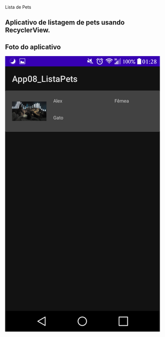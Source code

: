 Lista de Pets

Aplicativo de listagem de pets usando RecyclerView.
---

## Foto do aplicativo

![App](/App08_ListaPets/readme-images/app.png)